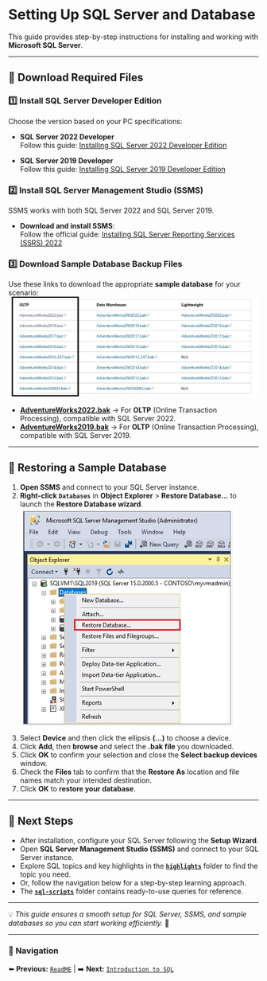 # Setting Up SQL Server and Database

This guide provides step-by-step instructions for installing and working with **Microsoft SQL Server**.

---

## 📌 Download Required Files

### 1️⃣ Install SQL Server Developer Edition  
Choose the version based on your PC specifications:

- **SQL Server 2022 Developer**  
  Follow this guide: [Installing SQL Server 2022 Developer Edition](https://jimsalasek.com/2022/12/06/installing-sql-server-2022-developer-edition/)

- **SQL Server 2019 Developer**  
  Follow this guide: [Installing SQL Server 2019 Developer Edition](https://jimsalasek.com/2019/12/03/installing-sql-server-2019-developer-edition/)

### 2️⃣ Install SQL Server Management Studio (SSMS)  
SSMS works with both SQL Server 2022 and SQL Server 2019.

- **Download and install SSMS**:  
  Follow the official guide: [Installing SQL Server Reporting Services (SSRS) 2022](https://jimsalasek.com/2023/01/04/how-to-install-sql-server-reporting-services-ssrs-2022/)

### 3️⃣ Download Sample Database Backup Files  
Use these links to download the appropriate **sample database** for your scenario:  
  ![Restore Database](../img/AdventureWorksbak.jpg)  
- **[AdventureWorks2022.bak](https://github.com/Microsoft/sql-server-samples/releases/download/adventureworks/AdventureWorks2022.bak)** → For **OLTP** (Online Transaction Processing), compatible with SQL Server 2022.
- **[AdventureWorks2019.bak](https://github.com/Microsoft/sql-server-samples/releases/download/adventureworks/AdventureWorks2019.bak)** → For **OLTP** (Online Transaction Processing), compatible with SQL Server 2019.

---

## 📌 Restoring a Sample Database  

1. **Open SSMS** and connect to your SQL Server instance.  
2. **Right-click `Databases`** in **Object Explorer** > **Restore Database...** to launch the **Restore Database wizard**.  
   ![Restore Database](../img/restoreDB.jpg)  
3. Select **Device** and then click the ellipsis **(...)** to choose a device.  
4. Click **Add**, then **browse** and select the **.bak file** you downloaded.  
5. Click **OK** to confirm your selection and close the **Select backup devices** window.  
6. Check the **Files** tab to confirm that the **Restore As** location and file names match your intended destination.  
7. Click **OK** to **restore your database**.  

---

## 📌 Next Steps  

- After installation, configure your SQL Server following the **Setup Wizard**.  
- Open **SQL Server Management Studio (SSMS)** and connect to your SQL Server instance.  
- Explore SQL topics and key highlights in the **[`highlights`](../highlights)** folder to find the topic you need.  
- Or, follow the navigation below for a step-by-step learning approach.  
- The **[`sql-scripts`](../sql-scripts)** folder contains ready-to-use queries for reference. 

---

💡 *This guide ensures a smooth setup for SQL Server, SSMS, and sample databases so you can start working efficiently.* 🚀  

---
### 🔗 Navigation  
⬅️ **Previous:** [`ReadME`](../README.md) | ➡️ **Next:** [`Introduction to SQL`](Introduction_SQL.md)

